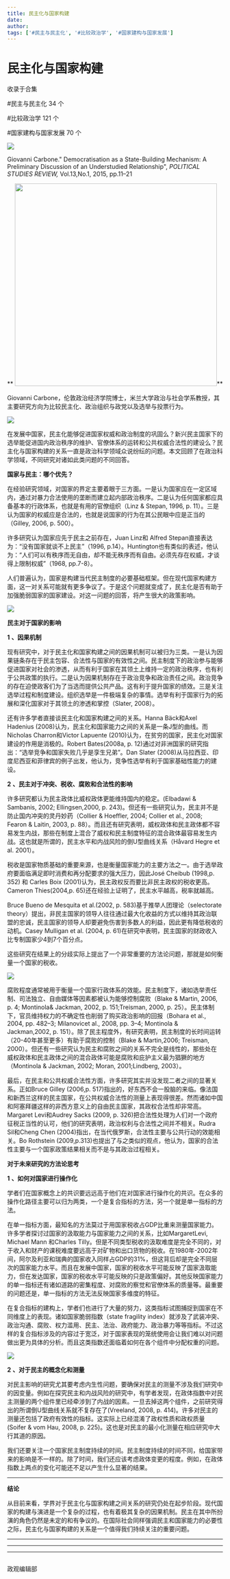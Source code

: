 ```yaml
---
title: 民主化与国家构建
date: 
author: 
tags: ['#民主与民主化', '#比较政治学', '#国家建构与国家发展']
---
```

# 民主化与国家构建


收录于合集

#民主与民主化 34 个

#比较政治学 121 个

#国家建构与国家发展 70 个

**<img src='/images/641/2.png' width='auto' />**

Giovanni Carbone." Democratisation as a State-Building Mechanism: A
Preliminary Discussion of an Understudied Relationship", _POLITICAL STUDIES
REVIEW,_ Vol.13,No.1, 2015, pp.11–21

 ** **<img src='/images/641/3.png' width='472px' />****

Giovanni Carbone，伦敦政治经济学院博士，米兰大学政治与社会学系教授，其主要研究方向为比较民主化、政治组织与政党以及选举与投票行为。

![](/images/641/4.png)

在发展中国家，民主化能够促进国家权威和政治制度的巩固么？新兴民主国家下的选举能促进国内政治秩序的维护、官僚体系的运转和公共权威合法性的建设么？民主化与国家构建的关系一直是政治科学领域众说纷纭的问题。本文回顾了在政治科学领域，不同研究对诸如此类问题的不同回答。

**国家与民主：哪个优先？**

在经验研究领域，对国家的界定主要着眼于三方面。一是认为国家应在一定区域内，通过对暴力合法使用的垄断而建立起内部政治秩序。二是认为任何国家都应具备基本的行政体系，也就是有用的官僚组织（Linz
& Stepan, 1996, p. 11）。三是认为国家的权威应是合法的，也就是说国家的行为在其公民眼中应是正当的（Gilley, 2006, p.
500）。

许多研究认为国家应先于民主之前存在，Juan Linz和 Alfred Stepan直接表达为：“没有国家就谈不上民主”（1996,
p.14）。Huntington也有类似的表述，他认为：“人们可以有秩序而无自由，却不能无秩序而有自由。必须先存在权威，才谈得上限制权威”（1968,
pp.7-8）。

人们普遍认为，国家是构建当代民主制度的必要基础框架。但在现代国家构建方面，这一对关系可能就有更多争议了。于是这个问题就变成了，民主化是否有助于加强脆弱国家的国家建设。对这一问题的回答，将产生很大的政策影响。

![](/images/641/5.jpeg)

 **民主对于国家的影响**

 **1** **、因果机制**

现有研究中，对于民主化和国家构建之间的因果机制可以被归为三类。一是认为因果链条存在于民主包容、合法性与国家的有效性之间。民主制度下的政治参与能够促进国家对社会的渗透，从而有利于国家在其领土上维持一定的政治秩序，也有利于公共政策的执行。二是认为因果机制存在于政治竞争和政治责任之间。政治竞争的存在迫使政客们为了当选而提供公共产品。这有利于提升国家的绩效。三是关注选举过程和制度建设。组织选举是一件极端复杂的事情。选举有利于国家行为的拓展和深化国家对于其领土的渗透和掌控（Slater,
2008）。

还有许多学者直接谈民主化和国家构建之间的关系。Hanna Bäck和Axel Hadenius
(2008)认为，民主化和国家能力之间的关系是一条J型的曲线。而Nicholas Charron和Victor Lapuente
(2010)认为，在贫穷的国家，民主化对国家建设的作用是消极的。Robert Bates(2008a, p.
12)通过对非洲国家的研究指出：“选举竞争和国家失败几乎是孪生兄弟”。Dan Slater
(2008)从马拉西亚、印度尼西亚和菲律宾的例子出发，他认为，竞争性选举有利于国家基础性能力的建设。

 **2** **、民主对于冲突、税收、腐败和合法性的影响**

许多研究都认为民主政体比威权政体更能维持国内的稳定。(Elbadawi & Sambanis, 2002; Ellingsen,2000, p.
243)。但还有一些研究认为，民主并不是防止国内冲突的灵丹妙药（Collier & Hoeffler, 2004; Collier et al.,
2008; Fearon & Laitin, 2003, p.
88）。而且还有研究表明，威权政体和民主政体都不容易发生内战，那些在制度上混合了威权和民主制度特征的混合政体最容易发生内战。这也就是所谓的，民主水平和内战风险的倒U型曲线关系（Håvard
Hegre et al. 2001）。

税收是国家物质基础的重要来源，也是衡量国家能力的主要方法之一。由于选举政府要面临满足即时消费和再分配要求的强大压力，因此José Cheibub
(1998,p. 352) 和 Carles Boix (2001)认为，民主政权反而要比非民主政权的税收更高。Cameron Thies(2004,p.
65)还在经验上证明了，民主水平越高，税率就越高。

Bruce Bueno de Mesquita et al.(2002, p. 583)基于推举人团理论（selectorate
theory）提出，非民主国家的领导人往往通过最大化收益的方式以维持其政治联盟的忠诚，民主国家的领导人却要避免伤害到多数人的利益，因此更有降低税收的动机。Casey
Mulligan et al. (2004, p. 61)在研究中表明，民主国家的财政收入比专制国家少4到7个百分点。

这些研究在结果上的分歧实际上提出了一个非常重要的方法论问题，那就是如何衡量一个国家的税收。

![](/images/641/6.jpeg)

腐败程度通常被用于衡量一个国家行政体系的效能。民主制度下，诸如选举责任制、司法独立、自由媒体等因素都被认为能够控制腐败（Blake & Martin,
2006, p. 4; Montinola& Jackman, 2002, p. 151;Treisman, 2000, p.
25）。民主体制下，官员维持权力的不确定性也削弱了购买政治影响的回报（Bohara et al., 2004, pp. 482–3; Milanovicet
al., 2008, pp. 3–4; Montinola & Jackman,2002, p.
151）。除了民主程度外，有研究表明，民主制度的长时间运转（20-40年甚至更多）有助于腐败的控制（Blake & Martin,2006;
Treisman,
2000）。但还有一些研究认为民主和腐败之间的关系不完全是线性的，那些处在威权政体和民主政体之间的混合政体可能是腐败和庇护主义最为猖獗的地方（Montinola
& Jackman, 2002; Moran, 2001;Lindberg, 2003）。

最后，在民主和公共权威合法性方面，许多研究其实并没发现二者之间的显著关系。正如Bruce Gilley (2006,p.
517)指出的，好东西不会一股脑的来临。像法国和新西兰这样的民主国家，在公共权威合法性的测量上表现得很差。然而诸如中国和阿塞拜疆这样的非西方意义上的自由民主国家，其政权合法性却非常高。Margaret
Levi和Audrey Sacks (2009, p.
326)把合法性处理为人们对一个政府征税正当性的认可，他们的研究表明，政治权利与合法性之间并不相关。Rudra Sil和Cheng Chen
(2004)指出，在当代俄罗斯，合法性主要与公共行动的效能相关。Bo Rothstein
(2009,p.313)也提出了与之类似的观点，他认为，国家的合法性主要与一个国家政策结果相关而不是与其政治过程相关。

**对于未来研究的方法论思考**

 **1** **、如何对国家进行操作化**

学者们在国家概念上的共识要远远高于他们在对国家进行操作化的共识。在众多的操作化路径主要可以归为两类，一个是复合指标的方法，另一个就是单一指标的方法。

在单一指标方面，最知名的方法莫过于用国家税收占GDP比重来测量国家能力。许多学者探讨过国家的汲取能力与国家能力之间的关系，比如MargaretLevi,
Michael Mann 和Charles
Tilly。但是不同类型税收的汲取难度是完全不同的，对于收入和财产的课税难度要远高于对矿物和出口货物的税收。在1980年-2002年间，阿尔及利亚和瑞典的国家收入同样占GDP的31%，但这背后却是完全不同层次的国家能力水平。而且在发展中国家，国家的税收水平可能反映了国家汲取能力，但在发达国家，国家的税收水平可能反映的只是政策偏好。其他反映国家能力的单一指标还有诸如道路的密集程度、对腐败的察觉和官僚体系的质量等。最重要的问题还是，单一指标的方法无法反映国家多维度的特征。

在复合指标的建构上，学者们也进行了大量的努力，这类指标试图捕捉到国家在不同维度上的表现。诸如国家脆弱指数（state fragility
index）就涉及了武装冲突、政治沟通、腐败、权力滥用、民主、法治、政府能力、政治暴力等等指标。不过这样的复合指标涉及的内容过于宽泛，对于国家表现的笼统使用会让我们难以对问题做出更为具体的分析。而且这类指数还面临着如何在各个组件中分配权重的问题。

![](/images/641/7.jpeg)

 **2** **、对于民主的概念化和测量**

对民主影响的研究尤其要考虑内生性问题，要确保对民主的测量不涉及我们研究中的因变量。例如在探究民主和内战风险的研究中，有学者发现，在政体指数中对民主测量的两个组件里已经牵涉到了内战的因素。一旦去掉这两个组件，之前研究得出的所谓倒U型曲线关系就不复存在了(Vreeland,
2008, p. 414)。许多对民主的测量还包括了政府有效性的指标。这实际上已经混淆了政权性质和政权质量(Soifer & vom Hau, 2008,
p. 225)。这也是对民主的最小化测量在相应研究中大行其道的原因。

我们还要关注一个国家民主制度持续的时间。民主制度持续的时间不同，给国家带来的影响是不一样的。除了时间，我们还应该考虑政体变更的程度。例如，在政体指数上两点的变化可能还不足以产生什么显著的结果。

 ****

**结论**

从目前来看，学界对于民主化与国家构建之间关系的研究仍处在起步阶段。现代国家的构建与演进是一个复杂的过程，也有着极其复杂的因果机制。民主在其中所扮演的角色仍然是未定的和有争议的。在国际社会同样强调民主和国家能力的必要性之际，民主化与国家构建的关系是一个值得我们持续关注的重要问题。
****

****  
****  

![]()

政观编辑部

